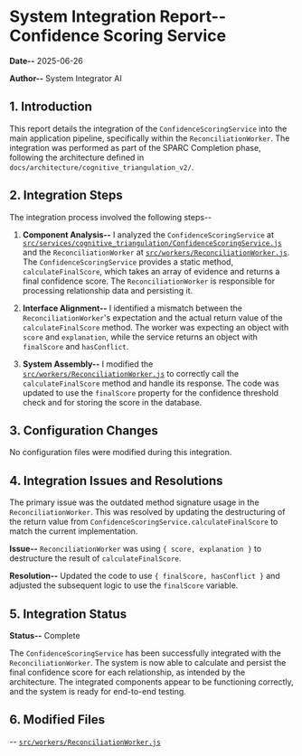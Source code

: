 # System Integration Report-- Confidence Scoring Service

**Date--** 2025-06-26

**Author--** System Integrator AI

## 1. Introduction

This report details the integration of the `ConfidenceScoringService` into the main application pipeline, specifically within the `ReconciliationWorker`. The integration was performed as part of the SPARC Completion phase, following the architecture defined in `docs/architecture/cognitive_triangulation_v2/`.

## 2. Integration Steps

The integration process involved the following steps--

1.  **Component Analysis--** I analyzed the `ConfidenceScoringService` at [`src/services/cognitive_triangulation/ConfidenceScoringService.js`](src/services/cognitive_triangulation/ConfidenceScoringService.js) and the `ReconciliationWorker` at [`src/workers/ReconciliationWorker.js`](src/workers/ReconciliationWorker.js:1). The `ConfidenceScoringService` provides a static method, `calculateFinalScore`, which takes an array of evidence and returns a final confidence score. The `ReconciliationWorker` is responsible for processing relationship data and persisting it.

2.  **Interface Alignment--** I identified a mismatch between the `ReconciliationWorker`'s expectation and the actual return value of the `calculateFinalScore` method. The worker was expecting an object with `score` and `explanation`, while the service returns an object with `finalScore` and `hasConflict`.

3.  **System Assembly--** I modified the [`src/workers/ReconciliationWorker.js`](src/workers/ReconciliationWorker.js:1) to correctly call the `calculateFinalScore` method and handle its response. The code was updated to use the `finalScore` property for the confidence threshold check and for storing the score in the database.

## 3. Configuration Changes

No configuration files were modified during this integration.

## 4. Integration Issues and Resolutions

The primary issue was the outdated method signature usage in the `ReconciliationWorker`. This was resolved by updating the destructuring of the return value from `ConfidenceScoringService.calculateFinalScore` to match the current implementation.

**Issue--** `ReconciliationWorker` was using `{ score, explanation }` to destructure the result of `calculateFinalScore`.

**Resolution--** Updated the code to use `{ finalScore, hasConflict }` and adjusted the subsequent logic to use the `finalScore` variable.

## 5. Integration Status

**Status--** Complete

The `ConfidenceScoringService` has been successfully integrated with the `ReconciliationWorker`. The system is now able to calculate and persist the final confidence score for each relationship, as intended by the architecture. The integrated components appear to be functioning correctly, and the system is ready for end-to-end testing.

## 6. Modified Files

--   [`src/workers/ReconciliationWorker.js`](src/workers/ReconciliationWorker.js:1)